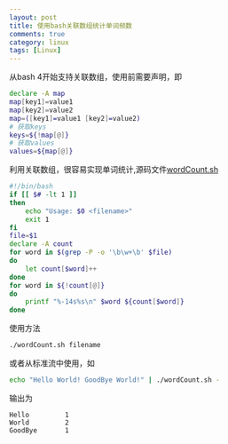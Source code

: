 ```yaml
---
layout: post
title: 使用bash关联数组统计单词频数
comments: true
category: linux
tags: [Linux]
---
```


从bash 4开始支持关联数组，使用前需要声明，即

```bash
declare -A map
map[key1]=value1
map[key2]=value2
map=([key1]=value1 [key2]=value2)
# 获取keys
keys=${!map[@]}
# 获取values
values=${map[@]}
```

利用关联数组，很容易实现单词统计,源码文件[wordCount.sh](src/wordCount.sh)

```bash
#!/bin/bash
if [[ $# -lt 1 ]]
then
	echo "Usage: $0 <filename>"
	exit 1
fi
file=$1
declare -A count
for word in $(grep -P -o '\b\w+\b' $file)
do
	let count[$word]++
done
for word in ${!count[@]}
do
	printf "%-14s%s\n" $word ${count[$word]}
done
```

使用方法

```bash
./wordCount.sh filename
```

或者从标准流中使用，如

```bash
echo "Hello World! GoodBye World!" | ./wordCount.sh -
```

输出为

```
Hello         1
World         2
GoodBye       1
```
